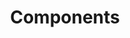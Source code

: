 ---
title: "Components"
linkTitle: Components
weight: 40
description: >
  The components are building blocks of the Fireactjs SaaS framework.
---